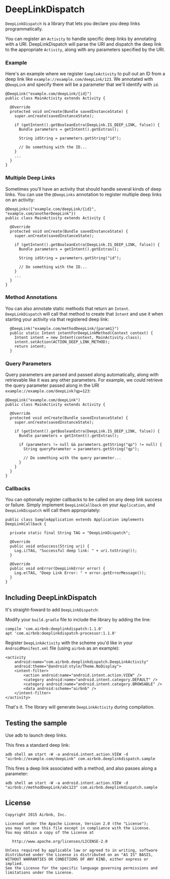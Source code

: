 # DeepLinkDispatch

`DeepLinkDispatch` is a library that lets you declare you deep links programmatically. 

You can register an `Activity` to handle specific deep links by annotating with a URI. DeepLinkDispatch will parse the URI and dispatch the deep link to the appropriate `Activity`, along with any parameters specified by the URI.

### Example

Here's an example where we register `SampleActivity` to pull out an ID from a deep link like `example://example.com/deepLink/123`. We annotated with `@DeepLink` and specify there will be a parameter that we'll identify with `id`.

```
@DeepLink("example.com/deepLink/{id}")
public class MainActivity extends Activity {

  @Override
  protected void onCreate(Bundle savedInstanceState) {
    super.onCreate(savedInstanceState);
  
    if (getIntent().getBooleanExtra(DeepLink.IS_DEEP_LINK, false)) {
      Bundle parameters = getIntent().getExtras();
    
      String idString = parameters.getString("id");
    
      // Do something with the ID...
    }
    ...
  }
}
```

### Multiple Deep Links

Sometimes you'll have an activity that should handle several kinds of deep links. You can use the `@DeepLinks` annotation to register multiple deep links on an activity:

```
@DeepLinks({"example.com/deepLink/{id}", "example.com/anotherDeepLink"})
public class MainActivity extends Activity {

  @Override
  protected void onCreate(Bundle savedInstanceState) {
    super.onCreate(savedInstanceState);
  
    if (getIntent().getBooleanExtra(DeepLink.IS_DEEP_LINK, false)) {
      Bundle parameters = getIntent().getExtras();
    
      String idString = parameters.getString("id");
    
      // Do something with the ID...
    }
    ...
  }
}
```

### Method Annotations

You can also annotate static methods that return an `Intent`. `DeepLinkDispatch` will call that method to create that `Intent` and use it when starting your activity via that registered deep link:

```
  @DeepLink("example.com/methodDeepLink/{param1}")
  public static Intent intentForDeepLinkMethod(Context context) {
    Intent intent = new Intent(context, MainActivity.class);
    intent.setAction(ACTION_DEEP_LINK_METHOD);
    return intent;
  }
```

### Query Parameters

Query parameters are parsed and passed along automatically, along with retrievable like it was any other parameters. For example, we could retrieve the query parameter passed along in the URI `example://example.com/deepLink?qp=123`:

```
@DeepLink("example.com/deepLink")
public class MainActivity extends Activity {

  @Override
  protected void onCreate(Bundle savedInstanceState) {
    super.onCreate(savedInstanceState);
  
    if (getIntent().getBooleanExtra(DeepLink.IS_DEEP_LINK, false)) {
      Bundle parameters = getIntent().getExtras();
    
      if (parameters != null && parameters.getString("qp") != null) {
        String queryParameter = parameters.getString("qp");
        
        // Do something with the query parameter...
      }
    }
  }
}
```

### Callbacks

You can optionally register callbacks to be called on any deep link success or failure. Simply implement `DeepLinkCallback` on your `Application`, and `DeepLinkDispatch` will call them appropriately:

```
public class SampleApplication extends Application implements DeepLinkCallback {

  private static final String TAG = "DeepLinkDispatch";

  @Override
  public void onSuccess(String uri) {
    Log.i(TAG, "Successful deep link: " + uri.toString());
  }

  @Override
  public void onError(DeepLinkError error) {
    Log.e(TAG, "Deep Link Error: " + error.getErrorMessage());
  }
}
```

## Including DeepLinkDispatch

It's straight-foward to add `DeepLinkDispatch`:

Modify your `build.gradle` file to include the library by adding the line:

```
compile 'com.airbnb:deeplinkdispatch:1.1.0'
apt 'com.airbnb:deeplinkdispatch-processor:1.1.0'
```

Register `DeepLinkActivity` with the scheme you'd like in your `AndroidManifest.xml` file (using `airbnb` as an example):

```
<activity
    android:name="com.airbnb.deeplinkdispatch.DeepLinkActivity"
    android:theme="@android:style/Theme.NoDisplay">
    <intent-filter>
        <action android:name="android.intent.action.VIEW" />
        <category android:name="android.intent.category.DEFAULT" />
        <category android:name="android.intent.category.BROWSABLE" />
        <data android:scheme="airbnb" />
    </intent-filter>
</activity>
```

That's it. The library will generate `DeepLinkActivity` during compilation.

## Testing the sample

Use adb to launch deep links.

This fires a standard deep link:

`adb shell am start -W -a android.intent.action.VIEW -d "airbnb://example.com/deepLink" com.airbnb.deeplinkdispatch.sample`

This fires a deep link associated with a method, and also passes along a parameter:

`adb shell am start -W -a android.intent.action.VIEW -d "airbnb://methodDeepLink/abc123" com.airbnb.deeplinkdispatch.sample`

## License

```
Copyright 2015 Airbnb, Inc.

Licensed under the Apache License, Version 2.0 (the "License");
you may not use this file except in compliance with the License.
You may obtain a copy of the License at

   http://www.apache.org/licenses/LICENSE-2.0

Unless required by applicable law or agreed to in writing, software
distributed under the License is distributed on an "AS IS" BASIS,
WITHOUT WARRANTIES OR CONDITIONS OF ANY KIND, either express or implied.
See the License for the specific language governing permissions and
limitations under the License.
```
